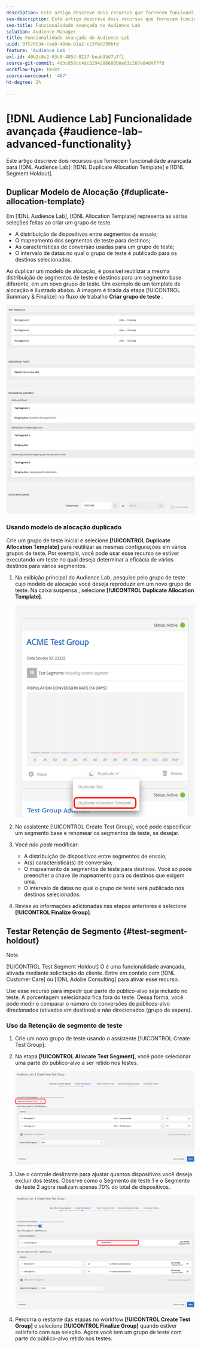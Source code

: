 ```yaml
---
description: Este artigo descreve dois recursos que fornecem funcionalidade avançada para o Modelo de alocação de duplicata do Audience Lab e Retenção de segmento.
seo-description: Este artigo descreve dois recursos que fornecem funcionalidade avançada para o Modelo de alocação de duplicata do Audience Lab e Retenção de segmento.
seo-title: Funcionalidade avançada do Audience Lab
solution: Audience Manager
title: Funcionalidade avançada do Audience Lab
uuid: 0f57d634-caa0-40da-81a2-c23fbd299bfd
feature: 'Audience Lab '
exl-id: 40b2c8c2-63c0-485d-8217-beab34d7a7f1
source-git-commit: 4d3c859cc4dc5294286680b0e63c287e0409f7fd
workflow-type: tm+mt
source-wordcount: '467'
ht-degree: 2%

---
```


# [!DNL Audience Lab] Funcionalidade avançada  {#audience-lab-advanced-functionality}

Este artigo descreve dois recursos que fornecem funcionalidade avançada para [!DNL Audience Lab]: [!DNL Duplicate Allocation Template] e [!DNL Segment Holdout].

## Duplicar Modelo de Alocação {#duplicate-allocation-template}

<!-- 
<p>The <b>Allocation Template</b> represents how you split a test group into test segments and the way the test segments are mapped to destinations. </p>
 -->

Em [!DNL Audience Lab], [!DNL Allocation Template] representa as várias seleções feitas ao criar um grupo de teste:

* A distribuição de dispositivos entre segmentos de ensaio;
* O mapeamento dos segmentos de teste para destinos;
* As características de conversão usadas para um grupo de teste;
* O intervalo de datas no qual o grupo de teste é publicado para os destinos selecionados.

Ao duplicar um modelo de alocação, é possível reutilizar a mesma distribuição de segmentos de teste e destinos para um segmento base diferente, em um novo grupo de teste. Um exemplo de um template de alocação é ilustrado abaixo. A imagem é tirada da etapa [!UICONTROL Summary & Finalize] no fluxo de trabalho **Criar grupo de teste** .

![](assets/allocation_template_3.png)

<!--
With the option to duplicate allocation templates, you can increase your productivity when running multivariate tests as part of multivariate campaigns.
-->

### Usando modelo de alocação duplicado

Crie um grupo de teste inicial e selecione **[!UICONTROL Duplicate Allocation Template]** para reutilizar as mesmas configurações em vários grupos de teste. Por exemplo, você pode usar esse recurso se estiver executando um teste no qual deseja determinar a eficácia de vários destinos para vários segmentos.

1. Na exibição principal do Audience Lab, pesquise pelo grupo de teste cujo modelo de alocação você deseja reproduzir em um novo grupo de teste. Na caixa suspensa , selecione **[!UICONTROL Duplicate Allocation Template]**.

   ![](assets/duplicate-allocation-template.png)

2. No assistente [!UICONTROL Create Test Group], você pode especificar um segmento base e renomear os segmentos de teste, se desejar.
3. Você *não pode* modificar:

   * A distribuição de dispositivos entre segmentos de ensaio;
   * A(s) característica(s) de conversão;
   * O mapeamento de segmentos de teste para destinos. Você só pode preencher a chave de mapeamento para os destinos que exigem uma.
   * O intervalo de datas no qual o grupo de teste será publicado nos destinos selecionados.

4. Revise as informações adicionadas nas etapas anteriores e selecione **[!UICONTROL Finalize Group]**.

## Testar Retenção de Segmento {#test-segment-holdout}

>[!NOTE]
>
>[!UICONTROL Test Segment Holdout] O é uma funcionalidade avançada, ativada mediante solicitação do cliente. Entre em contato com [!DNL Customer Care] ou [!DNL Adobe Consulting] para ativar esse recurso.

Use esse recurso para impedir que parte do público-alvo seja incluído no teste. A porcentagem selecionada fica fora do teste. Dessa forma, você pode medir e comparar o número de conversões de públicos-alvo direcionados (ativados em destinos) e não direcionados (grupo de espera).

<!--
<p>Note that this option is different to the control segment because it subtracts the percentage ................. You can withhold an audience group and still use a control segment. </p>
-->

### Uso da Retenção de segmento de teste

1. Crie um novo grupo de teste usando o assistente [!UICONTROL Create Test Group].
1. Na etapa **[!UICONTROL Allocate Test Segment]**, você pode selecionar uma parte do público-alvo a ser retido nos testes.

   ![Listar item](assets/test-segment-holdout.png)

1. Use o controle deslizante para ajustar quantos dispositivos você deseja excluir dos testes. Observe como o Segmento de teste 1 e o Segmento de teste 2 agora realizam apenas 70% do total de dispositivos.

   ![](assets/test-segment-holdout-selected.png)

1. Percorra o restante das etapas no workflow **[!UICONTROL Create Test Group]** e selecione **[!UICONTROL Finalize Group]** quando estiver satisfeito com sua seleção. Agora você tem um grupo de teste com parte do público-alvo retido nos testes.
